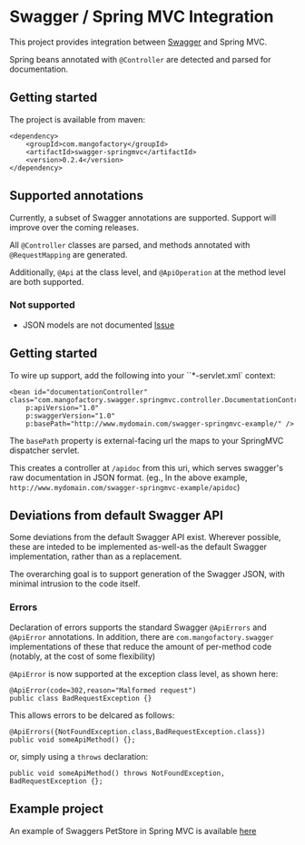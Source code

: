 # Swagger / Spring MVC Integration

This project provides integration between [Swagger](https://github.com/wordnik/swagger-core) and Spring MVC.

Spring beans annotated with `@Controller` are detected and parsed for documentation.

## Getting started
The project is available from maven:

	<dependency>
  		<groupId>com.mangofactory</groupId>
  		<artifactId>swagger-springmvc</artifactId>
  		<version>0.2.4</version>
	</dependency>
	

## Supported annotations
Currently, a subset of Swagger annotations are supported.  Support will improve over the coming releases.

All `@Controller` classes are parsed, and methods annotated with `@RequestMapping` are generated.
  
Additionally, `@Api` at the class level, and `@ApiOperation` at the method level are both supported.

### Not supported
 * JSON models are not documented [Issue](https://github.com/martypitt/swagger-springmvc/issues/2)

## Getting started
To wire up support, add the following into your ``*-servlet.xml` context:

    <bean id="documentationController" class="com.mangofactory.swagger.springmvc.controller.DocumentationController"
	    p:apiVersion="1.0"
    	p:swaggerVersion="1.0"
        p:basePath="http://www.mydomain.com/swagger-springmvc-example/" />

The `basePath` property is external-facing url the maps to your SpringMVC dispatcher servlet.

This creates a controller at `/apidoc` from this uri, which serves swagger's raw documentation in JSON format.  (eg., In the above example,  `http://www.mydomain.com/swagger-springmvc-example/apidoc`)

## Deviations from default Swagger API
Some deviations from the default Swagger API exist.  Wherever possible, these are inteded to be implemented as-well-as the default Swagger implementation, rather than as a replacement.

The overarching goal is to support generation of the Swagger JSON, with minimal intrusion to the code itself.

### Errors
Declaration of errors supports the standard Swagger `@ApiErrors` and `@ApiError` annotations.
In addition, there are `com.mangofactory.swagger` implementations of these that reduce the amount of per-method code (notably, at the cost of some flexibility)

`@ApiError` is now supported at the exception class level, as shown here:

    @ApiError(code=302,reason="Malformed request")
    public class BadRequestException {}

This allows errors to be delcared as follows:

	@ApiErrors({NotFoundException.class,BadRequestException.class})
	public void someApiMethod() {};

or, simply using a `throws` declaration:

	public void someApiMethod() throws NotFoundException, BadRequestException {};

## Example project
An example of Swaggers PetStore in Spring MVC is available [here](https://github.com/martypitt/swagger-springmvc-example)